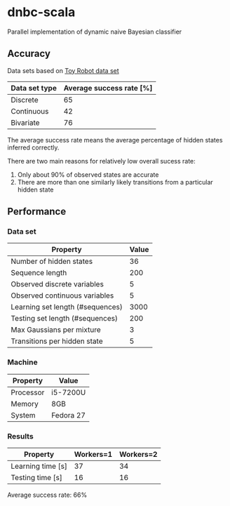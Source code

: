 # dnbc-scala
Parallel implementation of dynamic naive Bayesian classifier
## Accuracy 
Data sets based on [Toy Robot data set](https://www.cs.princeton.edu/courses/archive/fall06/cos402/hw/hw5/hw5.html)

|Data set type|Average success rate [%]|
|-------------|------------------------|
|Discrete     |65                      |
|Continuous   |42                      |
|Bivariate    |76                      |

The average success rate means the average percentage of hidden states inferred correctly.

There are two main reasons for relatively low overall sucess rate:

1) Only about 90% of observed states are accurate
2) There are more than one similarly likely transitions from a particular hidden state

## Performance
### Data set

|Property                        |Value|
|--------------------------------|-----|
|Number of hidden states         |36   |
|Sequence length                 |200  |
|Observed discrete variables     |5    |
|Observed continuous variables   |5    |
|Learning set length (#sequences)|3000 |
|Testing set length (#sequences) |200  |
|Max Gaussians per mixture       |3    |
|Transitions per hidden state    |5    |

### Machine

|Property |Value    |
|---------|---------|
|Processor|i5-7200U |
|Memory   |8GB      |
|System   |Fedora 27|

### Results

|Property                |Workers=1|Workers=2|
|------------------------|----------|--------|
|Learning time [s]       |37        |34      |
|Testing time [s]        |16        |16     |

Average success rate: 66%
